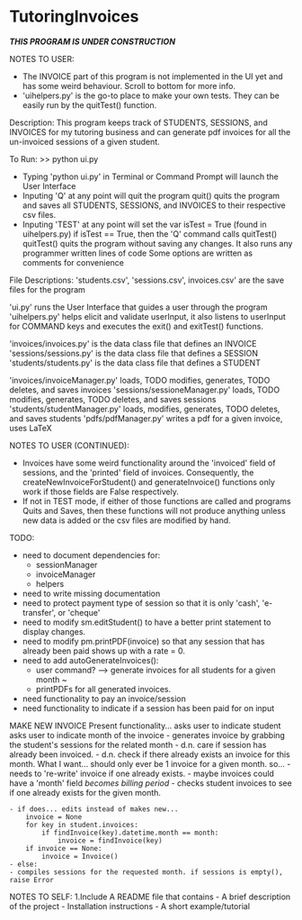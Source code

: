# TutoringInvoices

*****THIS PROGRAM IS UNDER CONSTRUCTION*****

NOTES TO USER:
- The INVOICE part of this program is not implemented in the UI yet and has some weird
behaviour. Scroll to bottom for more info.
- 'uihelpers.py' is the go-to place to make your own tests. They can be easily run by
the quitTest() function.



Description:
This program keeps track of STUDENTS, SESSIONS, and INVOICES for my tutoring business
and can generate pdf invoices for all the un-invoiced sessions of a given student.



To Run: >> python ui.py
- Typing 'python ui.py' in Terminal or Command Prompt will launch the User Interface
- Inputing 'Q' at any point will quit the program
	quit() quits the program and saves all STUDENTS, SESSIONS, and INVOICES
	to their respective csv files.
- Inputing 'TEST' at any point will set the var isTest = True (found in uihelpers.py)
	if isTest == True, then the 'Q' command calls quitTest()
	quitTest() quits the program without saving any changes.
	It also	runs any programmer written lines of code
	Some options are written as comments for convenience



File Descriptions:
'students.csv', 'sessions.csv', invoices.csv' are the save files for the program

'ui.py' 	runs the User Interface that guides a user through the program
'uihelpers.py' 	helps elicit and validate userInput, it also listens to userInput
		for COMMAND keys and executes the exit() and exitTest() functions.

'invoices/invoices.py' 		is the data class file that defines an INVOICE
'sessions/sessions.py' 		is the data class file that defines a SESSION
'students/students.py' 		is the data class file that defines a STUDENT

'invoices/invoiceManager.py' 	loads, TODO modifies, generates, TODO deletes, and saves invoices
'sessions/sessioneManager.py' 	loads, TODO modifies, generates, TODO deletes, and saves sessions
'students/studentManager.py' 	loads, modifies, generates, TODO deletes, and saves students
'pdfs/pdfManager.py' 		writes a pdf for a given invoice, uses LaTeX



NOTES TO USER (CONTINUED):
- Invoices have some weird functionality around the 'invoiced' field of sessions,
and the 'printed' field of invoices. Consequently, the createNewInvoiceForStudent()
and generateInvoice() functions only work if those fields are False respectively.
- If not in TEST mode, if either of those functions are called and programs Quits and
Saves, then these functions will not produce anything unless new data is added or the
csv files are modified by hand.

TODO:
- need to document dependencies for:
	- sessionManager
	- invoiceManager
	- helpers
- need to write missing documentation
- need to protect payment type of session so that it is only 'cash', 'e-transfer', or 'cheque'
- need to modify sm.editStudent() to have a better print statement to display changes.
- need to modify pm.printPDF(invoice) so that any session that has already been
  paid shows up with a rate = 0.
- need to add autoGenerateInvoices():
	- user command? --> generate invoices for all students for a given month ~
	- printPDFs for all generated invoices.
- need functionality to pay an invoice/session
- need functionality to indicate if a session has been paid for on input


MAKE NEW INVOICE
Present functionality...
	asks user to indicate student
	asks user to indicate month of the invoice
	- generates invoice by grabbing the student's sessions for the related month
	- d.n. care if session has already been invoiced.
	- d.n. check if there already exists an invoice for this month.
What I want...
	should only ever be 1 invoice for a given month.
	so...
	- needs to 're-write' invoice if one already exists.
		- maybe invoices could have a 'month' field
		*becomes billing period*
	- checks student invoices to see if one already exists for the given month.
		
	- if does... edits instead of makes new...
		invoice = None
		for key in student.invoices:
		    if findInvoice(key).datetime.month == month:
		        invoice = findInvoice(key)
		if invoice == None:
		    invoice = Invoice()
	- else:
	- compiles sessions for the requested month. if sessions is empty(), raise Error



NOTES TO SELF:
1.Include A README file that contains
	- A brief description of the project
	- Installation instructions
	- A short example/tutorial